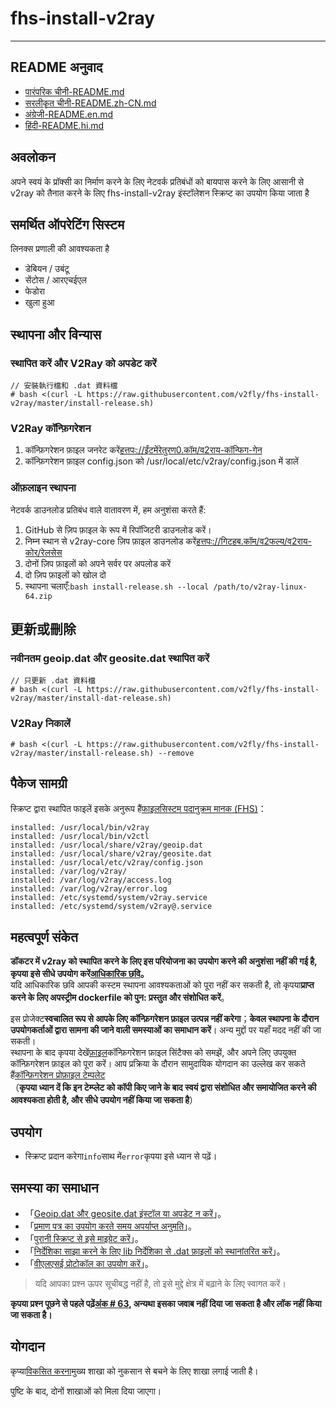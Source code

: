 # fhs-install-v2ray

* * *

## README अनुवाद

-   [पारंपरिक चीनी-README.md](README.md)
-   [सरलीकृत चीनी-README.zh-CN.md](README.zh-CN.md)
-   [अंग्रेजी-README.en.md](README.en.md)
-   [हिंदी-README.hi.md](README.hi.md)

## अवलोकन

अपने स्वयं के प्रॉक्सी का निर्माण करने के लिए नेटवर्क प्रतिबंधों को बायपास करने के लिए आसानी से v2ray को तैनात करने के लिए fhs-install-v2ray इंस्टॉलेशन स्क्रिप्ट का उपयोग किया जाता है

## समर्थित ऑपरेटिंग सिस्टम

लिनक्स प्रणाली की आवश्यकता है

-   डेबियन / उबंटू
-   सेंटोस / आरएचईएल
-   फेडोरा
-   खुला हुआ

## स्थापना और विन्यास

### स्थापित करें और V2Ray को अपडेट करें

    // 安裝執行檔和 .dat 資料檔
    # bash <(curl -L https://raw.githubusercontent.com/v2fly/fhs-install-v2ray/master/install-release.sh)

### V2Ray कॉन्फ़िगरेशन

1.  कॉन्फ़िगरेशन फ़ाइल जनरेट करें[हत्तपः://ईंटमेंरेतुरण0.कॉम/व2राय-कॉन्फिग-गेन](https://intmainreturn0.com/v2ray-config-gen/)
2.  कॉन्फ़िगरेशन फ़ाइल config.json को /usr/local/etc/v2ray/config.json में डालें

### ऑफ़लाइन स्थापना

नेटवर्क डाउनलोड प्रतिबंध वाले वातावरण में, हम अनुशंसा करते हैं:

1.  GitHub से ज़िप फ़ाइल के रूप में रिपॉजिटरी डाउनलोड करें।
2.  निम्न स्थान से v2ray-core ज़िप फ़ाइल डाउनलोड करें[हत्तपः://गिटहब.कॉम/व2फल्य/व2राय-कोर/रेलसेस](https://github.com/v2fly/v2ray-core/releases)
3.  दोनों ज़िप फ़ाइलों को अपने सर्वर पर अपलोड करें
4.  दो ज़िप फ़ाइलों को खोल दो
5.  स्थापना चलाएँ:`bash install-release.sh --local /path/to/v2ray-linux-64.zip`

## 更新或刪除

### नवीनतम geoip.dat और geosite.dat स्थापित करें

    // 只更新 .dat 資料檔
    # bash <(curl -L https://raw.githubusercontent.com/v2fly/fhs-install-v2ray/master/install-dat-release.sh)

### V2Ray निकालें

    # bash <(curl -L https://raw.githubusercontent.com/v2fly/fhs-install-v2ray/master/install-release.sh) --remove

## पैकेज सामग्री

स्क्रिप्ट द्वारा स्थापित फाइलें इसके अनुरूप हैं[फाइलसिस्टम पदानुक्रम मानक (FHS)](https://en.wikipedia.org/wiki/Filesystem_Hierarchy_Standard)：

    installed: /usr/local/bin/v2ray
    installed: /usr/local/bin/v2ctl
    installed: /usr/local/share/v2ray/geoip.dat
    installed: /usr/local/share/v2ray/geosite.dat
    installed: /usr/local/etc/v2ray/config.json
    installed: /var/log/v2ray/
    installed: /var/log/v2ray/access.log
    installed: /var/log/v2ray/error.log
    installed: /etc/systemd/system/v2ray.service
    installed: /etc/systemd/system/v2ray@.service

## महत्वपूर्ण संकेत

**डॉकटर में v2ray को स्थापित करने के लिए इस परियोजना का उपयोग करने की अनुशंसा नहीं की गई है, कृपया इसे सीधे उपयोग करें[आधिकारिक छवि](https://github.com/v2fly/docker)。**  
यदि आधिकारिक छवि आपकी कस्टम स्थापना आवश्यकताओं को पूरा नहीं कर सकती है, तो कृपया**प्राप्त करने के लिए अपस्ट्रीम dockerfile को पुन: प्रस्तुत और संशोधित करें**。

इस प्रोजेक्ट**स्वचालित रूप से आपके लिए कॉन्फ़िगरेशन फ़ाइल उत्पन्न नहीं करेगा**；**केवल स्थापना के दौरान उपयोगकर्ताओं द्वारा सामना की जाने वाली समस्याओं का समाधान करें**। अन्य मुद्दों पर यहाँ मदद नहीं की जा सकती।  
स्थापना के बाद कृपया देखें[फ़ाइल](https://www.v2fly.org/)कॉन्फ़िगरेशन फ़ाइल सिंटैक्स को समझें, और अपने लिए उपयुक्त कॉन्फ़िगरेशन फ़ाइल को पूरा करें। आप प्रक्रिया के दौरान सामुदायिक योगदान का उल्लेख कर सकते हैं[कॉन्फ़िगरेशन प्रोफ़ाइल टेम्पलेट](https://github.com/v2fly/v2ray-examples)  
（**कृपया ध्यान दें कि इन टेम्प्लेट को कॉपी किए जाने के बाद स्वयं द्वारा संशोधित और समायोजित करने की आवश्यकता होती है, और सीधे उपयोग नहीं किया जा सकता है**）

## उपयोग

-   स्क्रिप्ट प्रदान करेगा`info`साथ में`error`कृपया इसे ध्यान से पढ़ें।

## समस्या का समाधान

-   「[Geoip.dat और geosite.dat इंस्टॉल या अपडेट न करें](https://github.com/v2fly/fhs-install-v2ray/wiki/Do-not-install-or-update-geoip.dat-and-geosite.dat)」。
-   「[प्रमाण पत्र का उपयोग करते समय अपर्याप्त अनुमति](https://github.com/v2fly/fhs-install-v2ray/wiki/Insufficient-permissions-when-using-certificates)」。
-   「[पुरानी स्क्रिप्ट से इसे माइग्रेट करें](https://github.com/v2fly/fhs-install-v2ray/wiki/Migrate-from-the-old-script-to-this)」。
-   「[निर्देशिका साझा करने के लिए lib निर्देशिका से .dat फ़ाइलों को स्थानांतरित करें](https://github.com/v2fly/fhs-install-v2ray/wiki/Move-.dat-files-from-lib-directory-to-share-directory)」。
-   「[वीएलएसई प्रोटोकॉल का उपयोग करें](https://github.com/v2fly/fhs-install-v2ray/wiki/To-use-the-VLESS-protocol)」。

> यदि आपका प्रश्न ऊपर सूचीबद्ध नहीं है, तो इसे मुद्दे क्षेत्र में बढ़ाने के लिए स्वागत करें।

**कृपया प्रश्न पूछने से पहले पढ़ें[अंक # 63](https://github.com/v2fly/fhs-install-v2ray/issues/63), अन्यथा इसका जवाब नहीं दिया जा सकता है और लॉक नहीं किया जा सकता है।**

## योगदान

कृप्या[विकसित करना](https://github.com/v2fly/fhs-install-v2ray/tree/develop)मुख्य शाखा को नुकसान से बचने के लिए शाखा लगाई जाती है।

पुष्टि के बाद, दोनों शाखाओं को मिला दिया जाएगा।
